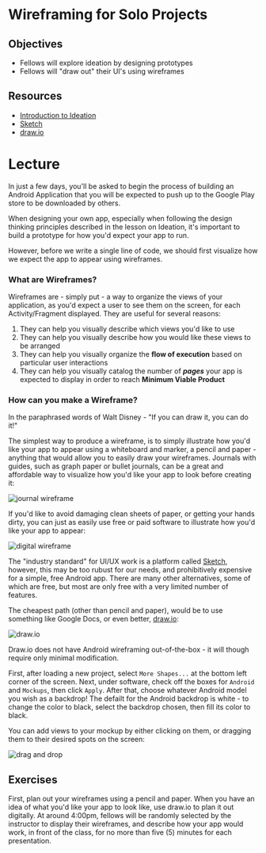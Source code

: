 # Wireframing for Solo Projects

## Objectives
* Fellows will explore ideation by designing prototypes
* Fellows will "draw out" their UI's using wireframes

## Resources
* [Introduction to Ideation](https://github.com/joinpursuit/Pursuit-Core-Android/blob/master/cohort_5.4/unit_05/05_04_introduction_to_ideation.md)
* [Sketch](https://www.sketchapp.com/)
* [draw.io](https://www.draw.io/)

# Lecture

In just a few days, you'll be asked to begin the process of building an Android Application that you will be expected to push up to the Google Play store to be downloaded by others.

When designing your own app, especially when following the design thinking principles described in the lesson on Ideation, it's important to build a prototype for how you'd expect your app to run.

However, before we write a single line of code, we should first visualize how we expect the app to appear using wireframes.

### What are Wireframes?

Wireframes are - simply put - a way to organize the views of your application, as you'd expect a user to see them on the screen, for each Activity/Fragment displayed. They are useful for several reasons:

1. They can help you visually describe which views you'd like to use
2. They can help you visually describe how you would like these views to be arranged
3. They can help you visually organize the **flow of execution** based on particular user interactions
4. They can help you visually catalog the number of ***pages*** your app is expected to display in order to reach **Minimum Viable Product**

### How can you make a Wireframe?

In the paraphrased words of Walt Disney - "If you can draw it, you can do it!"

The simplest way to produce a wireframe, is to simply illustrate how you'd like your app to appear using a whiteboard and marker, a pencil and paper - anything that would allow you to easily draw your wireframes. Journals with guides, such as graph paper or bullet journals, can be a great and affordable way to visualize how you'd like your app to look before creating it:

![journal wireframe](https://i.pinimg.com/736x/70/d6/d9/70d6d992165718d493c9931dfcecc6bf--wireframe-bullet-journal.jpg)

If you'd like to avoid damaging clean sheets of paper, or getting your hands dirty, you can just as easily use free or paid software to illustrate how you'd like your app to appear:

![digital wireframe](https://cdn.visual-paradigm.com/vpuml/tutorials/androidwireframe_screenshots/01_android_wireframes_samples.png)

The "industry standard" for UI/UX work is a platform called [Sketch](https://www.sketchapp.com/), however, this may be too rubust for our needs, and prohibitively expensive for a simple, free Android app. There are many other alternatives, some of which are free, but most are only free with a very limited number of features.

The cheapest path (other than pencil and paper), would be to use something like Google Docs, or even better, [draw.io](https://www.draw.io/):

![draw.io](https://github.com/joinpursuit/Pursuit-Core-Android/blob/master/cohort_5.4/unit_05/images/draw_io_wireframe.png)

Draw.io does not have Android wireframing out-of-the-box - it will though require only minimal modification.

First, after loading a new project, select `More Shapes...` at the bottom left corner of the screen. Next, under software, check off the boxes for `Android` and `Mockups`, then click `Apply`. After that, choose whatever Android model you wish as a backdrop! The defailt for the Android backdrop is white - to change the color to black, select the backdrop chosen, then fill its color to black.

You can add views to your mockup by either clicking on them, or dragging them to their desired spots on the screen:

![drag and drop](https://github.com/joinpursuit/Pursuit-Core-Android/blob/master/cohort_5.4/unit_05/images/android_mockup.png)

## Exercises

First, plan out your wireframes using a pencil and paper. When you have an idea of what you'd like your app to look like, use draw.io to plan it out digitally. At around 4:00pm, fellows will be randomly selected by the instructor to display their wireframes, and describe how your app would work, in front of the class, for no more than five (5) minutes for each presentation. 
